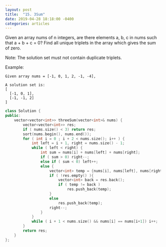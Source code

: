 ```yaml
---
layout: post
title:  "15. 3Sum"
date: 2019-04-28 18:18:00 -0400
categories: articles
---
```

Given an array nums of n integers, are there elements a, b, c in nums such that a + b + c = 0? Find all unique triplets in the array which gives the sum of zero.

Note:
The solution set must not contain duplicate triplets.

Example:
```
Given array nums = [-1, 0, 1, 2, -1, -4],

A solution set is:
[
  [-1, 0, 1],
  [-1, -1, 2]
]
```
```c++
class Solution {
public:
    vector<vector<int>> threeSum(vector<int>& nums) {
        vector<vector<int>> res;
        if ( nums.size() < 3) return res;
        sort(nums.begin(), nums.end());
        for ( int i = 0 ; i + 2 < nums.size(); i++ ) {
            int left = i + 1, right = nums.size() - 1;
            while ( left < right) {
                int sum = nums[i] + nums[left] + nums[right];
                if ( sum > 0) right--;
                else if ( sum < 0) left++;
                else {
                    vector<int> temp = {nums[i], nums[left], nums[right]};
                    if ( !res.empty() ){
                        vector<int> back = res.back();
                        if ( temp != back )
                            res.push_back(temp);
                    }
                    else
                        res.push_back(temp);
                    right--;
                }
            }
            while ( i + 1 < nums.size() && nums[i] == nums[i+1]) i++;
        }
        return res;
    }
};
```